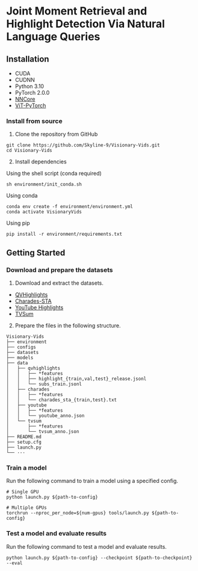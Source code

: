 # Joint Moment Retrieval and Highlight Detection Via Natural Language Queries

## Installation

 

- CUDA
- CUDNN
- Python 3.10
- PyTorch 2.0.0
- [NNCore](https://github.com/yeliudev/nncore)
- [ViT-PyTorch](https://github.com/lucidrains/vit-pytorch)


### Install from source

1. Clone the repository from GitHub

```
git clone https://github.com/Skyline-9/Visionary-Vids.git
cd Visionary-Vids
```

2. Install dependencies

Using the shell script (conda required)
```shell
sh environment/init_conda.sh
```

Using conda
```shell
conda env create -f environment/environment.yml
conda activate VisionaryVids
```

Using pip
```shell
pip install -r environment/requirements.txt
```

## Getting Started

### Download and prepare the datasets

1. Download and extract the datasets.

- [QVHighlights](https://connectpolyu-my.sharepoint.com/:u:/g/personal/21039533r_connect_polyu_hk/EVyfPQmNEfxCpvWO3Lp-6NkBld4GHGH8sPj1ZVkx4ScKNg?e=LRS0gQ)
- [Charades-STA](https://connectpolyu-my.sharepoint.com/:u:/g/personal/21039533r_connect_polyu_hk/EXq0dTx1exhBimH1S4JDqtoBt2hj2gC3tazWHMMaBDNK8Q?e=9pIeav)
- [YouTube Highlights](https://connectpolyu-my.sharepoint.com/:u:/g/personal/21039533r_connect_polyu_hk/EWv-_88eTGZJr0VwUp51NbABbcQe8BBM4VWOipghje79aQ?e=MbJpgn)
- [TVSum](https://connectpolyu-my.sharepoint.com/:u:/g/personal/21039533r_connect_polyu_hk/ESH3Wx6l-kBGmRvf2dfplesBaq4SJp9SxKyYypEO7UKVOA?e=1Naroo)

2. Prepare the files in the following structure.

```
Visionary-Vids
├── environment
├── configs
├── datasets
├── models
├── data
│   ├── qvhighlights
│   │   ├── *features
│   │   ├── highlight_{train,val,test}_release.jsonl
│   │   └── subs_train.jsonl
│   ├── charades
│   │   ├── *features
│   │   └── charades_sta_{train,test}.txt
│   ├── youtube
│   │   ├── *features
│   │   └── youtube_anno.json
│   └── tvsum
│       ├── *features
│       └── tvsum_anno.json
├── README.md
├── setup.cfg
├── launch.py
└── ···
```

### Train a model

Run the following command to train a model using a specified config.

```shell
# Single GPU
python launch.py ${path-to-config}

# Multiple GPUs
torchrun --nproc_per_node=${num-gpus} tools/launch.py ${path-to-config}
```

### Test a model and evaluate results

Run the following command to test a model and evaluate results.

```
python launch.py ${path-to-config} --checkpoint ${path-to-checkpoint} --eval
```